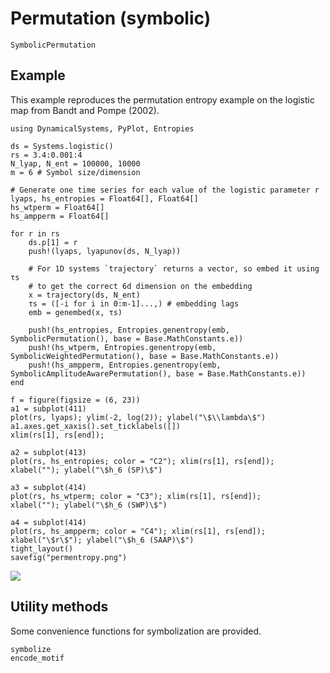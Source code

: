 # Permutation (symbolic)

```@docs
SymbolicPermutation
```

## Example

This example reproduces the permutation entropy example on the logistic map from Bandt and Pompe (2002).

```@example
using DynamicalSystems, PyPlot, Entropies

ds = Systems.logistic()
rs = 3.4:0.001:4
N_lyap, N_ent = 100000, 10000
m = 6 # Symbol size/dimension

# Generate one time series for each value of the logistic parameter r
lyaps, hs_entropies = Float64[], Float64[]
hs_wtperm = Float64[]
hs_ampperm = Float64[]

for r in rs
    ds.p[1] = r
    push!(lyaps, lyapunov(ds, N_lyap))

    # For 1D systems `trajectory` returns a vector, so embed it using τs
    # to get the correct 6d dimension on the embedding
    x = trajectory(ds, N_ent)
    τs = ([-i for i in 0:m-1]...,) # embedding lags
    emb = genembed(x, τs)

    push!(hs_entropies, Entropies.genentropy(emb, SymbolicPermutation(), base = Base.MathConstants.e))
    push!(hs_wtperm, Entropies.genentropy(emb, SymbolicWeightedPermutation(), base = Base.MathConstants.e))
    push!(hs_ampperm, Entropies.genentropy(emb, SymbolicAmplitudeAwarePermutation(), base = Base.MathConstants.e))
end

f = figure(figsize = (6, 23))
a1 = subplot(411)
plot(rs, lyaps); ylim(-2, log(2)); ylabel("\$\\lambda\$")
a1.axes.get_xaxis().set_ticklabels([])
xlim(rs[1], rs[end]);

a2 = subplot(413)
plot(rs, hs_entropies; color = "C2"); xlim(rs[1], rs[end]);
xlabel(""); ylabel("\$h_6 (SP)\$")

a3 = subplot(414)
plot(rs, hs_wtperm; color = "C3"); xlim(rs[1], rs[end]);
xlabel(""); ylabel("\$h_6 (SWP)\$")

a4 = subplot(414)
plot(rs, hs_ampperm; color = "C4"); xlim(rs[1], rs[end]);
xlabel("\$r\$"); ylabel("\$h_6 (SAAP)\$")
tight_layout()
savefig("permentropy.png")
```

![](permentropy.png)

## Utility methods

Some convenience functions for symbolization are provided.

```@docs
symbolize
encode_motif
```
